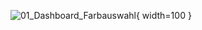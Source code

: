 ![01_Dashboard_Farbauswahl](../main/01_Haupt-Dashboard/PopUps/Popup_Bilder/01_Dashboard_Farbauswahl.png){ width=100 }
